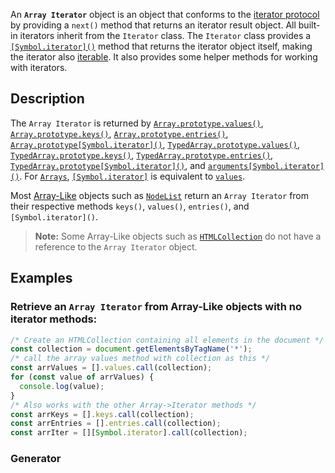 
An **`Array Iterator`** object is an object that conforms to the [iterator protocol](/en-US/docs/Web/JavaScript/Reference/Iteration_protocols#the_iterator_protocol) by providing a `next()` method that returns an iterator result object. All built-in iterators inherit from the `Iterator` class. The `Iterator` class provides a [`[Symbol.iterator]()`](/en-US/docs/Web/JavaScript/Reference/Global_Objects/Iterator/Symbol.iterator) method that returns the iterator object itself, making the iterator also [iterable](/en-US/docs/Web/JavaScript/Reference/Iteration_protocols#the_iterable_protocol). It also provides some helper methods for working with iterators.

## Description

The `Array Iterator` is returned by [`Array.prototype.values()`](/en-US/docs/Web/JavaScript/Reference/Global_Objects/Array/values), [`Array.prototype.keys()`](/en-US/docs/Web/JavaScript/Reference/Global_Objects/Array/keys), [`Array.prototype.entries()`](/en-US/docs/Web/JavaScript/Reference/Global_Objects/Array/entries), [`Array.prototype[Symbol.iterator]()`](/en-US/docs/Web/JavaScript/Reference/Global_Objects/Array/Symbol.iterator), [`TypedArray.prototype.values()`](/en-US/docs/Web/JavaScript/Reference/Global_Objects/TypedArray/values), [`TypedArray.prototype.keys()`](/en-US/docs/Web/JavaScript/Reference/Global_Objects/TypedArray/keys), [`TypedArray.prototype.entries()`](/en-US/docs/Web/JavaScript/Reference/Global_Objects/TypedArray/entries), [`TypedArray.prototype[Symbol.iterator]()`](/en-US/docs/Web/JavaScript/Reference/Global_Objects/TypedArray/Symbol.iterator), and [`arguments[Symbol.iterator]()`](/en-US/docs/Web/JavaScript/Reference/Functions/arguments/Symbol.iterator). For [`Arrays`](/en-US/docs/Web/JavaScript/Reference/Global_Objects/Array),  [`[Symbol.iterator]`](/en-US/docs/Web/JavaScript/Reference/Global_Objects/Array/Symbol.iterator) is equivalent to [`values`](/en-US/docs/Web/JavaScript/Reference/Global_Objects/Array/values). 

Most [Array-Like](/en-US/docs/Web/JavaScript/Reference/Global_Objects/Array#array-like_objects) objects such as [`NodeList`](/en-US/docs/Web/API/NodeList) return an `Array Iterator` from their respective methods `keys()`, `values()`, `entries()`, and `[Symbol.iterator]()`.
  
> **Note:** Some Array-Like objects such as [`HTMLCollection`](/en-US/docs/Web/API/HTMLCollection) do not have a reference to the `Array Iterator` object. 

## Examples

### Retrieve an `Array Iterator` from Array-Like objects with no iterator methods:

```js
/* Create an HTMLCollection containing all elements in the document */
const collection = document.getElementsByTagName('*');
/* call the array values method with collection as this */
const arrValues = [].values.call(collection);
for (const value of arrValues) {
  console.log(value);
}
/* Also works with the other Array->Iterator methods */
const arrKeys = [].keys.call(collection);
const arrEntries = [].entries.call(collection);
const arrIter = [][Symbol.iterator].call(collection);
```

### Generator
